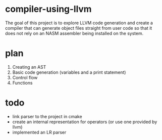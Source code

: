 # compiler-using-llvm
The goal of this project is to explore LLVM code generation and create a compiler that can generate object files straight from user code so that it does not rely on an NASM assembler being installed on the system.
# plan
1. Creating an AST
2. Basic code generation (variables and a print statement)
3. Control flow
4. Functions
# todo
- link parser to the project in cmake
- create an internal representation for operators (or use one provided by llvm)
- implemented an LR parser
